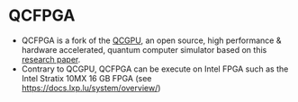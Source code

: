 # QCFPGA

* QCFPGA is a fork of the [QCGPU](https://github.com/libtangle/qcgpu), an open source, high performance & hardware accelerated, quantum computer simulator based on this [research paper](https://arxiv.org/abs/1805.00988).
* Contrary to QCGPU, QCFPGA can be execute on Intel FPGA such as the Intel Stratix 10MX 16 GB FPGA (see https://docs.lxp.lu/system/overview/)




